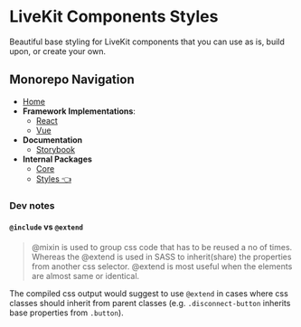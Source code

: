 # LiveKit Components **Styles**

Beautiful base styling for LiveKit components that you can use as is, build upon, or create your own.

<!--NAV_START-->
## Monorepo Navigation
* [Home](/README.md)
* **Framework Implementations**:
    * [React](/packages/react/README.md)
    * [Vue](/packages/vue/README.md)
* **Documentation**
    * [Storybook](/docs/storybook/README.md)
* **Internal Packages**
    * [Core](/packages/core/README.md)
    * [Styles 👈](/packages/styles/README.md)
<!--NAV_END-->

### Dev notes

#### `@include` vs `@extend`

> @mixin is used to group css code that has to be reused a no of times. Whereas the @extend is used in SASS to inherit(share) the properties from another css selector. @extend is most useful when the elements are almost same or identical.

The compiled css output would suggest to use `@extend` in cases where css classes should inherit from parent classes (e.g. `.disconnect-button` inherits base properties from `.button`).
